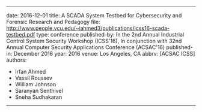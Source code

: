 ---

date: 2016-12-01
title: A SCADA System Testbed for Cybersecurity and Forensic Research and Pedagogy
file: http://www.people.vcu.edu/~iahmed3/publications/icss16-scada-testbed.pdf
type: conference
published-by: In the 2nd Annual Industrial Control System Security Workshop (ICSS'16), In conjunction with 32nd Annual Computer Security Applications Conference (ACSAC'16)
published-in: December 2016
year: 2016
venue: Los Angeles, CA
abbrv: [ACSAC ICSS]
authors:
  - Irfan Ahmed
  - Vassil Roussev
  - William Johnson
  - Saranyan Senthivel
  - Sneha Sudhakaran
---